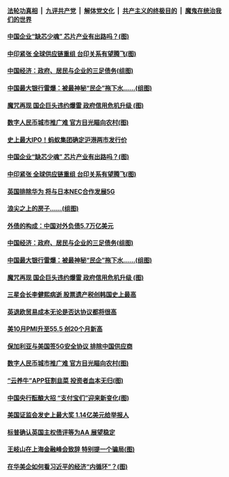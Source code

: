 

####  [法轮功真相](../../../../basic/blob/master/README.md?t=10270702) &nbsp;|&nbsp; [九评共产党](../../../../9ping.md/blob/master/README.md?t=10270702) &nbsp;|&nbsp; [解体党文化](../../../../jtdwh.md/blob/master/README.md?t=10270702)  &nbsp;|&nbsp; [共产主义的终极目的](../../../../gczydzjmd.md/blob/master/README.md?t=10270702) &nbsp;|&nbsp; [魔鬼在统治我们的世界](../../../../mgztzwmdsj.md/blob/master/README.md?t=10270702) 

#### [中国企业“缺芯少魂” 芯片产业有出路吗？(图)](../pages/p5/950482.md?t=10270702) 

#### [中印紧张 全球供应链重组 台印关系有望腾飞(图)](../pages/p5/950462.md?t=10270702) 

#### [中国经济：政府、居民与企业的三足债务(组图)](../pages/p5/950404.md?t=10270702) 

#### [中国最大银行雷爆：被最神秘“民企”拖下水……(组图)](../pages/p5/950407.md?t=10270702) 

#### [魔咒再现 国企巨头违约爆雷 政府信用危机升级&nbsp;(图)](../pages/p5/950391.md?t=10270702) 

#### [数字人民币城市推广难 官方目光瞄向农村(图)](../pages/p5/950292.md?t=10270702) 

#### [史上最大IPO！蚂蚁集团确定沪港两市发行价](../pages/p5/950484.md?t=10270702) 

#### [中国企业“缺芯少魂” 芯片产业有出路吗？(图)](../pages/p5/950482.md?t=10270702) 

#### [中印紧张 全球供应链重组 台印关系有望腾飞(图)](../pages/p5/950462.md?t=10270702) 

#### [英国排除华为 将与日本NEC合作发展5G](../pages/p5/950459.md?t=10270702) 

#### [浪尖之上的房子……(组图)](../pages/p5/950405.md?t=10270702) 

#### [外债的构成：中国对外负债5.7万亿美元](../pages/p5/950395.md?t=10270702) 

#### [中国经济：政府、居民与企业的三足债务(组图)](../pages/p5/950404.md?t=10270702) 

#### [中国最大银行雷爆：被最神秘“民企”拖下水……(组图)](../pages/p5/950407.md?t=10270702) 

#### [魔咒再现 国企巨头违约爆雷 政府信用危机升级&nbsp;(图)](../pages/p5/950391.md?t=10270702) 

#### [三星会长李健熙病逝 股票遗产税创韩国史上最高](../pages/p5/950385.md?t=10270702) 

#### [英退欧贸易成本无论是否达协议都将很高](../pages/p5/950378.md?t=10270702) 

#### [美10月PMI升至55.5 创20个月新高](../pages/p5/950339.md?t=10270702) 

#### [保加利亚与美国签5G安全协议 排除中国供应商](../pages/p5/950338.md?t=10270702) 

#### [数字人民币城市推广难 官方目光瞄向农村(图)](../pages/p5/950292.md?t=10270702) 

#### [“云养牛”APP狂割韭菜 投资者血本无归(图)](../pages/p5/950328.md?t=10270702) 

#### [中国央行酝酿大招 “支付宝们”迎来新变化(图)](../pages/p5/950301.md?t=10270702) 

#### [美国证监会发史上最大奖 1.14亿美元给举报人](../pages/p5/950300.md?t=10270702) 

#### [标普确认英国主权债评等为AA 展望稳定](../pages/p5/950296.md?t=10270702) 

#### [王岐山在上海金融峰会致辞 特别提一个骗局(图)](../pages/p5/950278.md?t=10270702) 

#### [在华美企如何看习近平的经济“内循环”？(图)](../pages/p5/950276.md?t=10270702) 

